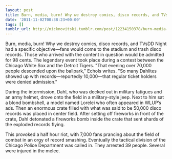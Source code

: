 ```yaml
---
layout: post
title: Burn, media, burn! Why we destroy comics, disco records, and TVs
date: '2011-11-02T00:38:23+00:00'
tags: []
tumblr_url: http://nicknovitski.tumblr.com/post/12234150378/burn-media-burn-why-we-destroy-comics-disco
---
```

Burn, media, burn! Why we destroy comics, disco records, and TVsDD Night had a specific objective—fans would come to the stadium and trash disco records. Those who arrived with the content in question would be admitted for 98 cents. The legendary event took place during a contest between the Chicago White Sox and the Detroit Tigers.
"That evening over 70,000 people descended upon the ballpark," Echols writes. "So many Dahlites showed up with records—reportedly 10,000—that regular ticket holders were denied admission."

During the intermission, Dahl, who was decked out in military fatigues and an army helmet, drove onto the field in a military-style jeep. Next to him sat a blond bombshell, a model named Lorelei who often appeared in WLUP’s ads. Then an enormous crate filled with what was said to be 50,000 disco records was placed in center field. After setting off fireworks in front of the crate, Dahl detonated a fireworks bomb inside the crate that sent shards of the exploded records flying.

This provoked a half hour riot, with 7,000 fans prancing about the field of combat in an orgy of record smashing. Eventually the tactical division of the Chicago Police Department was called in. They arrested 39 people. Several were injured in the melee.

